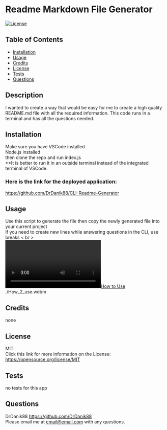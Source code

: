 
  # Readme Markdown File Generator
  
  [![License](https://img.shields.io/badge/License-MIT-brightgreen)](https://opensource.org/licenses/MIT)

  ## Table of Contents
  - [Installation](#installation)
  - [Usage](#usage)
  - [Credits](#credits)
  - [License](#license)
  - [Tests](#tests)
  - [Questions](#questions)
  

  ## Description
  I wanted to create a way that would be easy for me to create a high quality README.md file with all the required information. This code runs in a terminal and has all the questions needed.
  
  ## Installation
  Make sure you have VSCode installed <br>Node.js installed <br> then clone the repo and run index.js
  <br>**It is better to run it in an outside terminal instead of the integrated terminal of VSCode. 
  
  ### Here is the link for the deployed application:
  https://github.com/DrDanik88/CLI-Readme-Generator
  
  ## Usage
  Use this script to generate the file then copy the newly generated file into your current project
  <br>If you need to create new lines while answering questions in the CLI, use breaks < br >
  <br>
  [![How to Use](https://drdanik88.github.io/CLI-Readme-Generator/How_2_use.webm)](https://drdanik88.github.io/CLI-Readme-Generator/How_2_use.webm)
  <br>
  ./How_2_use.webm


  
  ## Credits
  none

  ## License
  MIT
  <br> Click this link for more information on the License:
  https://opensource.org/license/MIT
  
  ## Tests
  no tests for this app
  
  ## Questions
  DrDanik88
  https://github.com/DrDanik88
  <br> Please email me at email@email.com with any questions.
  
